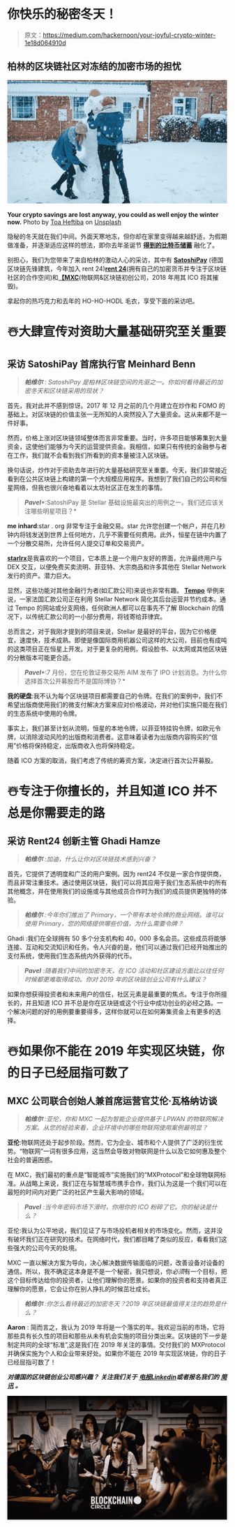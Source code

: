 # 你快乐的秘密冬天！

> 原文：<https://medium.com/hackernoon/your-joyful-crypto-winter-1e18d064910d>

## 柏林的区块链社区对冻结的加密市场的担忧

![](img/3eb1c29266598d3434178da3dcefacbd.png)

**Your crypto savings are lost anyway, you could as well enjoy the winter now.** Photo by [Toa Heftiba](https://unsplash.com/photos/7YmG3udtQl0?utm_source=unsplash&utm_medium=referral&utm_content=creditCopyText) on [Unsplash](https://unsplash.com/search/photos/winter?utm_source=unsplash&utm_medium=referral&utm_content=creditCopyText)

隐秘的冬天就在我们中间。外面天寒地冻，但你却在家里变得越来越舒适，为假期做准备，并逐渐适应这样的想法，即你去年圣诞节 [**得到的比特币储蓄**](https://www.reddit.com/r/Bitcoin/comments/7d0shw/serious_best_way_to_give_bitcoin_for_christmas/) 融化了。

别担心，我们为您带来了来自柏林的激动人心的采访，其中有 [**SatoshiPay**](https://satoshipay.io/) (德国区块链先锋建筑，今年加入 rent 24)[**rent 24**](https://www.rent24.com/)(拥有自己的加密货币并专注于区块链社区的合作空间)和[**【MXC**](https://www.mxc.org/)(物联网&区块链初创公司，2018 年用其 ICO 将其摧毁)。

拿起你的热巧克力和去年的 HO-HO-HODL 毛衣，享受下面的采访吧。

# ☃️大肆宣传对资助大量基础研究至关重要

## 采访 SatoshiPay 首席执行官 Meinhard Benn

> ***帕维尔*** : *SatoshiPay 是柏林区块链空间的先驱之一。你如何看待最近的加密冬天和区块链采用的现状？*

首先，我对此并不感到惊讶。2017 年 12 月之前的几个月建立在炒作和 FOMO 的基础上。对区块链的价值主张一无所知的人突然投入了大量资金。这从来都不是一件好事。

然而，价格上涨对区块链领域整体而言非常重要。当时，许多项目能够筹集到大量资金，这使他们能够为今天的运营提供资金。我相信，如果只有传统的金融参与者在工作，我们就不会看到我们所看到的资本量被注入区块链。

换句话说，炒作对于资助去年进行的大量基础研究至关重要。今天，我们非常接近看到在公共区块链上构建的第一个大规模应用程序。我想到了我们自己的公司和恒星网络，但我也很兴奋地看着以太坊社区正在发生的事情。

> ***Pavel****:SatoshiPay 是 Stellar 基础设施最突出的用例之一。我们还应该关注哪些明星项目？*

**me inhard**:star . org 非常专注于金融交易。star 允许您创建一个帐户，并在几秒钟内将钱发送到世界上任何地方，几乎不需要任何费用。此外，恒星在链中内置了一个分散交易所，允许任何人提交订单和交易资产。

[**starlrx**](https://www.stellarx.com/)是我喜欢的一个项目，它本质上是一个用户友好的界面，允许最终用户与 DEX 交互，以便免费买卖流明、菲亚特、大宗商品和许多其他在 Stellar Network 发行的资产。潜力巨大。

显然，这些功能对其他金融行为者(如汇款公司)来说也非常有趣。 [**Tempo**](https://tempo.eu.com/) 举例来说，一家法国汇款公司正在利用 Stellar Network 简化其后台运营并节约成本。通过 Tempo 的网站或分支网络，任何欧洲人都可以在事先不了解 Blockchain 的情况下，以传统汇款公司的一小部分费用，将钱寄给菲律宾。

总而言之，对于我刚才提到的项目来说，Stellar 是最好的平台，因为它价格便宜，速度快，技术成熟。即使是像国际商用机器公司这样的大公司，目前也有成吨的这类项目正在恒星上开发。对于更复杂的用例，假设脸书、以太网或其他区块链的分散版本可能更合适。

> ***Pavel****:7 月份，您在伦敦证券交易所 AIM 发布了 IPO 计划消息。为什么你选择首次公开募股而不是国际博协？*

**我的硬盘**:我不认为每个区块链项目都需要自己的令牌。在我们的案例中，我们不希望出版商使用我们的微支付解决方案来应对价格波动，并对他们实施只能在我们的生态系统中使用的令牌。

事实上，我们甚至计划从流明，恒星的本地令牌，以菲亚特挂钩令牌，如欧元令牌，以消除波动风险的出版商和消费者。这意味着读者为出版商内容购买的“信用”价格将保持稳定，出版商收入也将保持稳定。

随着 ICO 方案的取消，我们考虑了传统的筹资方案，决定进行首次公开募股。

# ☃️专注于你擅长的，并且知道 ICO 并不总是你需要走的路

## 采访 Rent24 创新主管 Ghadi Hamze

> ***帕维尔*** *:加迪，什么让你对区块链技术感到兴奋？*

首先，它提供了透明度和广泛的用户案例。因为 rent24 不仅是一家合作提供商，而且非常注重技术。通过使用区块链，我们可以将其应用于我们生态系统中的所有其他概念，并在使用我们的设施或与其他成员合作时为我们的成员提供更独特的体验。

> ***帕维尔*** *:今年你们推出了 Primary，一个带有本地令牌的商业网络。谁可以使用 Primary，您的网络提供哪些价值，为什么需要令牌？*

Ghadi :我们在全球拥有 50 多个分支机构和 40，000 多名会员。这些成员将能够连接、互动和交流知识和任务。令人兴奋的是，他们可以通过我们已经开始推出的支付系统，使用我们生态系统内外获得的代币。

> ***Pavel*** *:随着我们中间的加密冬天，在 ICO 活动和社区建设方面比以往任何时候都更难取得成功。你对 2019 年的区块链创业公司有什么建议？*

如果你想获得投资者和未来用户的信任，社区元素是最重要的焦点。专注于你所擅长的，并且知道 ICO 并不总是你在区块链或这个行业中成功创业的必经之路。一个解决问题的好的用例要重要得多，这样你就可以在如何筹集资金上有更多的选择。

# ☃️如果你不能在 2019 年实现区块链，你的日子已经屈指可数了

## MXC 公司联合创始人兼首席运营官艾伦·瓦格纳访谈

> ***帕维尔*** *:亚伦，你和 MXC 一起为智能企业提供基于 LPWAN 的物联网解决方案。从您的经验来看，企业环境中的哪些物联网使用案例最明显？*

**亚伦**:物联网还处于起步阶段。然而，它为企业、城市和个人提供了广泛的衍生优势。“物联网”一词有很多应用，这当然会导致对物联网是什么以及它如何惠及整个社会的普遍困惑。

在 MXC，我们最初的重点是“智能城市”实施我们的“MXProtocol”和全球物联网标准。从战略上来说，我们正在与智慧城市携手合作，我们认为这是一个我们可以在最短的时间内对更广泛的社区产生最大影响的领域。

> ***Pavel*** *:当今年密码市场下滑时，你用你的 ICO 粉碎了它。你的秘诀是什么？*

亚伦:我认为公平地说，我们见证了与市场投机者相关的市场变化。然而，这并没有破坏我们正在研究的技术。在网络时代，我们都目睹了类似的反应，看看我们这些强大的公司今天的处境。

MXC 一直以解决方案为导向，决心解决数据传输面临的问题，改善设备对设备的通信。所以，我不确定这本身是不是一个秘密，我只想说，你*必须*有一个目标，把这个目标传达给你的投资者，让他们理解你的愿景。如果你的投资者和支持者真正理解你的愿景，它会让你在别人挣扎的时候茁壮成长。

> ***帕维尔*** *:你怎么看待最近的加密冬天？2019 年区块链最值得关注的趋势是什么？*

**Aaron** : 简而言之，我认为 2019 年将是一个落实的年。我欢迎当前的市场，它将那些具有长久性的项目和那些从未有机会实施的项目分类出来。区块链的下一步是制定共同的全球“标准”,这是我们在 2019 年关注的事情。交付我们的 MXProtocol 并确保实施为个人和企业带来好处。如果你不能在 2019 年实现区块链，你的日子已经屈指可数了！

***对德国的区块链创业公司感兴趣？*** ***关注我们关于*** [***电报***](https://t.me/blockchaincircle)*[***Linkedin***](https://www.linkedin.com/showcase/blockchain-circle)***或者报名我们的*** [***简讯***](http://eepurl.com/dv2_5P) ***。****

*[![](img/6e2c80805210476fd95084d785ddb1e8.png)](https://www.linkedin.com/showcase/blockchain-circle)*